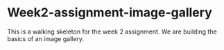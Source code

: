# Week2-assignment-image-gallery
This is a walking skeleton for the week 2 assignment. We are building the basics of an image gallery.
